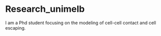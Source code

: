 # Research_unimelb
I am a Phd student focusing on the modeling of cell-cell contact and cell escaping.
